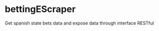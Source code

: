 bettingEScraper
===============

Get spanish state bets data and expose data through interface RESTful
